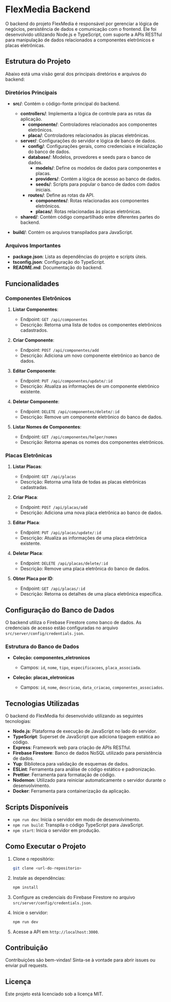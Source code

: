 # FlexMedia Backend

O backend do projeto FlexMedia é responsável por gerenciar a lógica de negócios, persistência de dados e comunicação com o frontend. Ele foi desenvolvido utilizando Node.js e TypeScript, com suporte a APIs RESTful para manipulação de dados relacionados a componentes eletrônicos e placas eletrônicas.

## Estrutura do Projeto

Abaixo está uma visão geral dos principais diretórios e arquivos do backend:

### Diretórios Principais

- **src/**: Contém o código-fonte principal do backend.

  - **controllers/**: Implementa a lógica de controle para as rotas da aplicação.
    - **componente/**: Controladores relacionados aos componentes eletrônicos.
    - **placa/**: Controladores relacionados às placas eletrônicas.
  - **server/**: Configurações do servidor e lógica de banco de dados.
    - **config/**: Configurações gerais, como credenciais e inicialização do banco de dados.
    - **database/**: Modelos, provedores e seeds para o banco de dados.
      - **models/**: Define os modelos de dados para componentes e placas.
      - **providers/**: Contém a lógica de acesso ao banco de dados.
      - **seeds/**: Scripts para popular o banco de dados com dados iniciais.
    - **routes/**: Define as rotas da API.
      - **componentes/**: Rotas relacionadas aos componentes eletrônicos.
      - **placas/**: Rotas relacionadas às placas eletrônicas.
  - **shared/**: Contém código compartilhado entre diferentes partes do backend.

- **build/**: Contém os arquivos transpilados para JavaScript.

### Arquivos Importantes

- **package.json**: Lista as dependências do projeto e scripts úteis.
- **tsconfig.json**: Configuração do TypeScript.
- **README.md**: Documentação do backend.

## Funcionalidades

### Componentes Eletrônicos

1. **Listar Componentes**:

   - Endpoint: `GET /api/componentes`
   - Descrição: Retorna uma lista de todos os componentes eletrônicos cadastrados.

2. **Criar Componente**:

   - Endpoint: `POST /api/componentes/add`
   - Descrição: Adiciona um novo componente eletrônico ao banco de dados.

3. **Editar Componente**:

   - Endpoint: `PUT /api/componentes/update/:id`
   - Descrição: Atualiza as informações de um componente eletrônico existente.

4. **Deletar Componente**:

   - Endpoint: `DELETE /api/componentes/delete/:id`
   - Descrição: Remove um componente eletrônico do banco de dados.

5. **Listar Nomes de Componentes**:
   - Endpoint: `GET /api/componentes/helper/nomes`
   - Descrição: Retorna apenas os nomes dos componentes eletrônicos.

### Placas Eletrônicas

1. **Listar Placas**:

   - Endpoint: `GET /api/placas`
   - Descrição: Retorna uma lista de todas as placas eletrônicas cadastradas.

2. **Criar Placa**:

   - Endpoint: `POST /api/placas/add`
   - Descrição: Adiciona uma nova placa eletrônica ao banco de dados.

3. **Editar Placa**:

   - Endpoint: `PUT /api/placas/update/:id`
   - Descrição: Atualiza as informações de uma placa eletrônica existente.

4. **Deletar Placa**:

   - Endpoint: `DELETE /api/placas/delete/:id`
   - Descrição: Remove uma placa eletrônica do banco de dados.

5. **Obter Placa por ID**:
   - Endpoint: `GET /api/placas/:id`
   - Descrição: Retorna os detalhes de uma placa eletrônica específica.

## Configuração do Banco de Dados

O backend utiliza o Firebase Firestore como banco de dados. As credenciais de acesso estão configuradas no arquivo `src/server/config/credentials.json`.

### Estrutura do Banco de Dados

- **Coleção: componentes_eletronicos**

  - Campos: `id`, `nome`, `tipo`, `especificacoes`, `placa_associada`.

- **Coleção: placas_eletronicas**
  - Campos: `id`, `nome`, `descricao`, `data_criacao`, `componentes_associados`.

## Tecnologias Utilizadas

O backend do FlexMedia foi desenvolvido utilizando as seguintes tecnologias:

- **Node.js**: Plataforma de execução de JavaScript no lado do servidor.
- **TypeScript**: Superset de JavaScript que adiciona tipagem estática ao código.
- **Express**: Framework web para criação de APIs RESTful.
- **Firebase Firestore**: Banco de dados NoSQL utilizado para persistência de dados.
- **Yup**: Biblioteca para validação de esquemas de dados.
- **ESLint**: Ferramenta para análise de código estático e padronização.
- **Prettier**: Ferramenta para formatação de código.
- **Nodemon**: Utilizado para reiniciar automaticamente o servidor durante o desenvolvimento.
- **Docker**: Ferramenta para containerização da aplicação.

## Scripts Disponíveis

- `npm run dev`: Inicia o servidor em modo de desenvolvimento.
- `npm run build`: Transpila o código TypeScript para JavaScript.
- `npm start`: Inicia o servidor em produção.

## Como Executar o Projeto

1. Clone o repositório:

   ```bash
   git clone <url-do-repositorio>
   ```

2. Instale as dependências:

   ```bash
   npm install
   ```

3. Configure as credenciais do Firebase Firestore no arquivo `src/server/config/credentials.json`.

4. Inicie o servidor:

   ```bash
   npm run dev
   ```

5. Acesse a API em `http://localhost:3000`.

## Contribuição

Contribuições são bem-vindas! Sinta-se à vontade para abrir issues ou enviar pull requests.

## Licença

Este projeto está licenciado sob a licença MIT.
